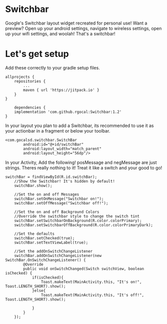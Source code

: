 # Switchbar
Google's Switchbar layout widget recreated for personal use! Want a preview? Open up your android settings, navigate to wireless settings, open up your wifi settings, and woolah! That's a switchbar!

# Let's get setup
Add these correctly to your gradle setup files.

    allprojects {
		repositories {
			...
			maven { url 'https://jitpack.io' }
		}
	}

    	dependencies {
		implementation 'com.github.rgocal:Switchbar:1.2'
	}

In your layout you plan to add a Switchbar, its recommended to use it as your actionbar in a fragment or below your toolbar.

    <com.gocalsd.switchbar.SwitchBar
            android:id="@+id/switchBar"
            android:layout_width="match_parent"
            android:layout_height="56dp"/>
            
In your Activity, Add the following! posMessage and negMessage are just strings. Theres really nothing to it! Treat it like a switch and your good to go!

    switchBar = findViewById(R.id.switchBar);
        //Show the Switchbar! It's hidden by default!
        switchBar.show();

        //Set the on and off Messages
        switchBar.setOnMessage("Switchbar on!");
        switchBar.setOffMessage("Switchbar off!");
	
        //Set the on and off Background Colors
        //Override the switchbar style to change the switch tint
        switchBar.setSwitchbarOnBackground(R.color.colorPrimary);
        switchBar.setSwitchbarOffBackground(R.color.colorPrimaryDark);

        //Set the defaults
        switchBar.setChecked(true);
        switchBar.setTextViewLabel(true);

        //Set the addOnSwitchChangeListener
        switchBar.addOnSwitchChangeListener(new SwitchBar.OnSwitchChangeListener() {
            @Override
            public void onSwitchChanged(Switch switchView, boolean isChecked) {
                if(isChecked){
                    Toast.makeText(MainActivity.this, "It's on!", Toast.LENGTH_SHORT).show();
                }else{
                    Toast.makeText(MainActivity.this, "It's off!", Toast.LENGTH_SHORT).show();

                }
            }
        });

